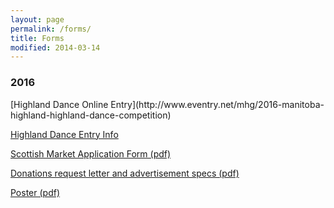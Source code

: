```yaml
---
layout: page
permalink: /forms/
title: Forms
modified: 2014-03-14
---
```


<div class="pagination" markdown="1">

<h3>2016</h3>
[Highland Dance Online
Entry](http://www.eventry.net/mhg/2016-manitoba-highland-highland-dance-competition)

[Highland Dance Entry Info](http://www.eventry.net/pdfs/2016-manitoba-dance-entry.pdf)

[Scottish Market Application Form (pdf)](/downloads/2016-scottish-market-application.pdf)

[Donations request letter and advertisement specs (pdf)](/downloads/2016-logo-requirements.pdf)

[Poster (pdf)](/downloads/2016-selkirk-highland-poster.pdf)
</div>
